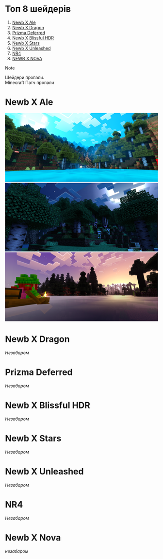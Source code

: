 # Топ 8 шейдерів
1. [Newb X Ale](#newb-x-ale)
2. [Newb X Dragon](#newb-x-dragon)
3. [Prizma Deferred](#prizma-deferred)
4. [Newb X Blissful HDR](#newb-x-blissful-hdr)
5. [Newb X Stars](#newb-x-stars)
6. [Newb X Unleashed](#newb-x-unleashed)
7. [NR4](#nr4)
8. [NEWB X NOVA](#newb-x-nova) <br>
> [!NOTE]
> Шейдери пропали. <br>
> Minecraft Патч пропали <br>
# Newb X Ale
![](IMG/newb-x-ale-renewed---support-renderdragon-compatible-with-12162_12.png) <br>
![](IMG/newb-x-ale-renewed---support-renderdragon-compatible-with-12162_13.png) <br>
![](IMG/newb-x-ale-renewed---support-renderdragon-compatible-with-12162_5.png) <br>

# Newb X Dragon
*Незабаром*
# Prizma Deferred
*Незабаром*
# Newb X Blissful HDR
*Незабаром*
# Newb X Stars
*Незабаром*
# Newb X Unleashed
*Незабаром*
# NR4
*Незабаром*
# Newb X Nova
*незабаром*
